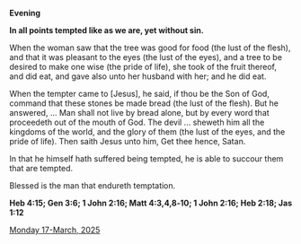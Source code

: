 **Evening**

**In all points tempted like as we are, yet without sin.**
 
When the woman saw that the tree was good for food (the lust of the flesh), and that it was pleasant to the eyes (the lust of the eyes), and a tree to be desired to make one wise (the pride of life), she took of the fruit thereof, and did eat, and gave also unto her husband with her; and he did eat.
 
When the tempter came to [Jesus], he said, if thou be the Son of God, command that these stones be made bread (the lust of the flesh). But he answered, ... Man shall not live by bread alone, but by every word that proceedeth out of the mouth of God. The devil ... sheweth him all the kingdoms of the world, and the glory of them (the lust of the eyes, and the pride of life). Then saith Jesus unto him, Get thee hence, Satan.
 
In that he himself hath suffered being tempted, he is able to succour them that are tempted.
 
Blessed is the man that endureth temptation.  

**Heb 4:15; Gen 3:6; 1 John 2:16; Matt 4:3,4,8‑10; 1 John 2:16; Heb 2:18; Jas 1:12**

[Monday 17-March, 2025](https://t.me/daily_light)
